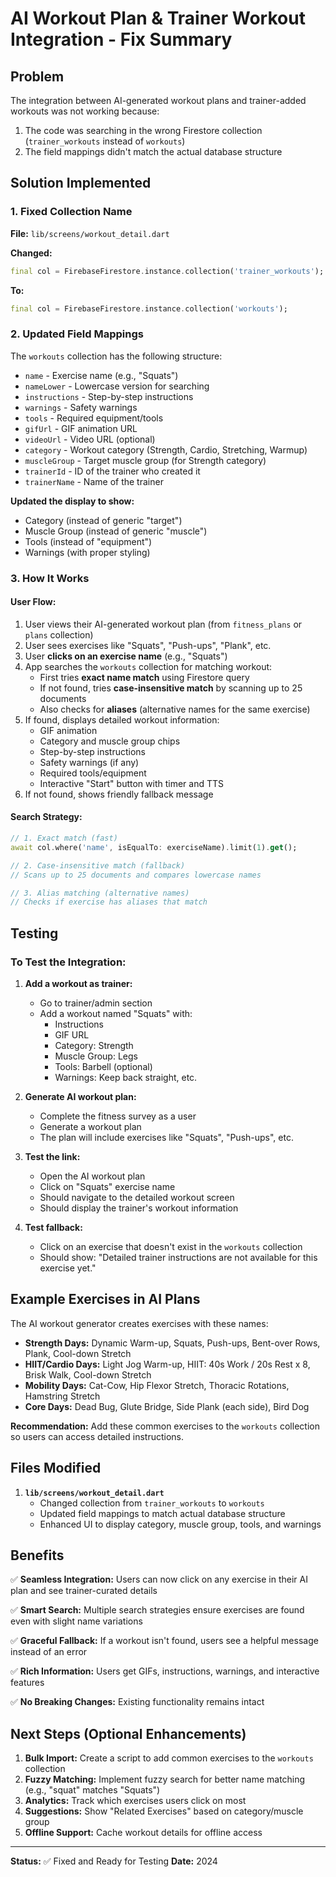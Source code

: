 # AI Workout Plan & Trainer Workout Integration - Fix Summary

## Problem
The integration between AI-generated workout plans and trainer-added workouts was not working because:
1. The code was searching in the wrong Firestore collection (`trainer_workouts` instead of `workouts`)
2. The field mappings didn't match the actual database structure

## Solution Implemented

### 1. Fixed Collection Name
**File:** `lib/screens/workout_detail.dart`

**Changed:**
```dart
final col = FirebaseFirestore.instance.collection('trainer_workouts');
```

**To:**
```dart
final col = FirebaseFirestore.instance.collection('workouts');
```

### 2. Updated Field Mappings
The `workouts` collection has the following structure:
- `name` - Exercise name (e.g., "Squats")
- `nameLower` - Lowercase version for searching
- `instructions` - Step-by-step instructions
- `warnings` - Safety warnings
- `tools` - Required equipment/tools
- `gifUrl` - GIF animation URL
- `videoUrl` - Video URL (optional)
- `category` - Workout category (Strength, Cardio, Stretching, Warmup)
- `muscleGroup` - Target muscle group (for Strength category)
- `trainerId` - ID of the trainer who created it
- `trainerName` - Name of the trainer

**Updated the display to show:**
- Category (instead of generic "target")
- Muscle Group (instead of generic "muscle")
- Tools (instead of "equipment")
- Warnings (with proper styling)

### 3. How It Works

#### User Flow:
1. User views their AI-generated workout plan (from `fitness_plans` or `plans` collection)
2. User sees exercises like "Squats", "Push-ups", "Plank", etc.
3. User **clicks on an exercise name** (e.g., "Squats")
4. App searches the `workouts` collection for matching workout:
   - First tries **exact name match** using Firestore query
   - If not found, tries **case-insensitive match** by scanning up to 25 documents
   - Also checks for **aliases** (alternative names for the same exercise)
5. If found, displays detailed workout information:
   - GIF animation
   - Category and muscle group chips
   - Step-by-step instructions
   - Safety warnings (if any)
   - Required tools/equipment
   - Interactive "Start" button with timer and TTS
6. If not found, shows friendly fallback message

#### Search Strategy:
```dart
// 1. Exact match (fast)
await col.where('name', isEqualTo: exerciseName).limit(1).get();

// 2. Case-insensitive match (fallback)
// Scans up to 25 documents and compares lowercase names

// 3. Alias matching (alternative names)
// Checks if exercise has aliases that match
```

## Testing

### To Test the Integration:

1. **Add a workout as trainer:**
   - Go to trainer/admin section
   - Add a workout named "Squats" with:
     - Instructions
     - GIF URL
     - Category: Strength
     - Muscle Group: Legs
     - Tools: Barbell (optional)
     - Warnings: Keep back straight, etc.

2. **Generate AI workout plan:**
   - Complete the fitness survey as a user
   - Generate a workout plan
   - The plan will include exercises like "Squats", "Push-ups", etc.

3. **Test the link:**
   - Open the AI workout plan
   - Click on "Squats" exercise name
   - Should navigate to the detailed workout screen
   - Should display the trainer's workout information

4. **Test fallback:**
   - Click on an exercise that doesn't exist in the `workouts` collection
   - Should show: "Detailed trainer instructions are not available for this exercise yet."

## Example Exercises in AI Plans

The AI workout generator creates exercises with these names:
- **Strength Days:** Dynamic Warm-up, Squats, Push-ups, Bent-over Rows, Plank, Cool-down Stretch
- **HIIT/Cardio Days:** Light Jog Warm-up, HIIT: 40s Work / 20s Rest x 8, Brisk Walk, Cool-down Stretch
- **Mobility Days:** Cat-Cow, Hip Flexor Stretch, Thoracic Rotations, Hamstring Stretch
- **Core Days:** Dead Bug, Glute Bridge, Side Plank (each side), Bird Dog

**Recommendation:** Add these common exercises to the `workouts` collection so users can access detailed instructions.

## Files Modified

1. **`lib/screens/workout_detail.dart`**
   - Changed collection from `trainer_workouts` to `workouts`
   - Updated field mappings to match actual database structure
   - Enhanced UI to display category, muscle group, tools, and warnings

## Benefits

✅ **Seamless Integration:** Users can now click on any exercise in their AI plan and see trainer-curated details

✅ **Smart Search:** Multiple search strategies ensure exercises are found even with slight name variations

✅ **Graceful Fallback:** If a workout isn't found, users see a helpful message instead of an error

✅ **Rich Information:** Users get GIFs, instructions, warnings, and interactive features

✅ **No Breaking Changes:** Existing functionality remains intact

## Next Steps (Optional Enhancements)

1. **Bulk Import:** Create a script to add common exercises to the `workouts` collection
2. **Fuzzy Matching:** Implement fuzzy search for better name matching (e.g., "squat" matches "Squats")
3. **Analytics:** Track which exercises users click on most
4. **Suggestions:** Show "Related Exercises" based on category/muscle group
5. **Offline Support:** Cache workout details for offline access

---

**Status:** ✅ Fixed and Ready for Testing
**Date:** 2024